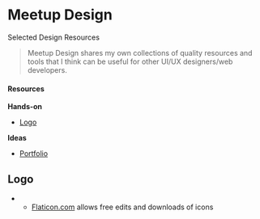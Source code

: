 # Meetup Design
Selected Design Resources 


> Meetup Design shares my own collections of quality resources and tools that I think can be useful for other UI/UX designers/web developers. 

#### Resources

**Hands-on**

- [Logo](#logo)


**Ideas**

- [Portfolio](#portfolio)

## Logo

- - [Flaticon.com](http://flaticon.com/) allows free edits and downloads of icons
